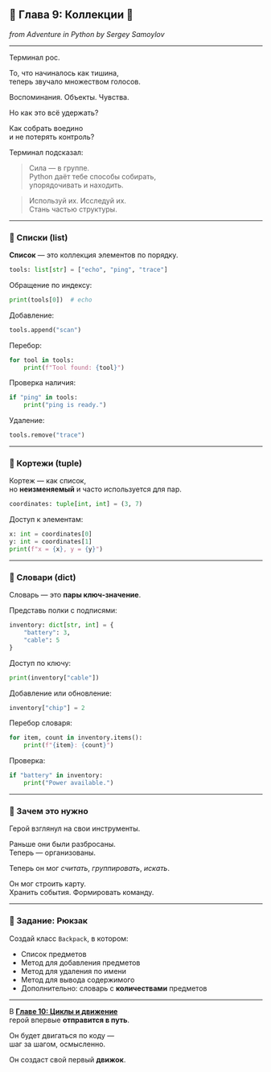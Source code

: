 ## 📖 Глава 9: Коллекции 📑
*from Adventure in Python by Sergey Samoylov*

---

Терминал рос.

То, что начиналось как тишина,  
теперь звучало множеством голосов.

Воспоминания. Объекты. Чувства.

Но как это всё удержать?

Как собрать воедино  
и не потерять контроль?

Терминал подсказал:

> Сила — в группе.  
> Python даёт тебе способы собирать,  
> упорядочивать и находить.

> Используй их. Исследуй их.  
> Стань частью структуры.

---

### 🔹 Списки (list)

**Список** — это коллекция элементов по порядку.

```python
tools: list[str] = ["echo", "ping", "trace"]
```

Обращение по индексу:

```python
print(tools[0])  # echo
```

Добавление:

```python
tools.append("scan")
```

Перебор:

```python
for tool in tools:
    print(f"Tool found: {tool}")
```

Проверка наличия:

```python
if "ping" in tools:
    print("ping is ready.")
```

Удаление:

```python
tools.remove("trace")
```

---

### 🔹 Кортежи (tuple)

Кортеж — как список,  
но **неизменяемый** и часто используется для пар.

```python
coordinates: tuple[int, int] = (3, 7)
```

Доступ к элементам:

```python
x: int = coordinates[0]
y: int = coordinates[1]
print(f"x = {x}, y = {y}")
```

---

### 🔹 Словари (dict)

Словарь — это **пары ключ-значение**.

Представь полки с подписями:

```python
inventory: dict[str, int] = {
    "battery": 3,
    "cable": 5
}
```

Доступ по ключу:

```python
print(inventory["cable"])
```

Добавление или обновление:

```python
inventory["chip"] = 2
```

Перебор словаря:

```python
for item, count in inventory.items():
    print(f"{item}: {count}")
```

Проверка:

```python
if "battery" in inventory:
    print("Power available.")
```

---

### 🔹 Зачем это нужно

Герой взглянул на свои инструменты.

Раньше они были разбросаны.  
Теперь — организованы.

Теперь он мог *считать*, *группировать*, *искать*.

Он мог строить карту.  
Хранить события. Формировать команду.

---

### 🧠 Задание: Рюкзак

Создай класс `Backpack`, в котором:
- Список предметов
- Метод для добавления предметов
- Метод для удаления по имени
- Метод для вывода содержимого
- Дополнительно: словарь с **количествами** предметов

---

В [**Главе 10: Циклы и движение**](Chapter_10.md)  
герой впервые **отправится в путь**.

Он будет двигаться по коду —  
шаг за шагом, осмысленно.

Он создаст свой первый **движок**.
